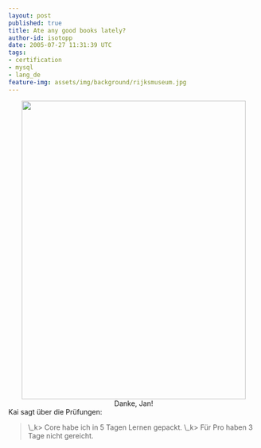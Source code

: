 ```yaml
---
layout: post
published: true
title: Ate any good books lately?
author-id: isotopp
date: 2005-07-27 11:31:39 UTC
tags:
- certification
- mysql
- lang_de
feature-img: assets/img/background/rijksmuseum.jpg
---
```

<div align='center'><img width='450' height='600' border='0' hspace='5' src='/uploads/mysql-study-guide.jpg' alt='' />
Danke, Jan!
</div>
Kai sagt über die Prüfungen:
<blockquote>\_k> Core habe ich in 5 Tagen Lernen gepackt.
\_k> Für Pro haben 3 Tage nicht gereicht.</blockquote>
